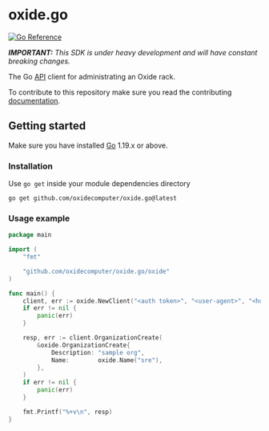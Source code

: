 # oxide.go

[![Go Reference](https://pkg.go.dev/badge/github.com/oxidecomputer/oxide.go.svg)](https://pkg.go.dev/github.com/oxidecomputer/oxide.go)

_**IMPORTANT:** This SDK is under heavy development and will have constant breaking changes._

The Go [API](https://docs.oxide.computer) client for administrating an Oxide rack.

To contribute to this repository make sure you read the contributing [documentation](./CONTRIBUTING.md).

## Getting started

Make sure you have installed [Go](https://go.dev/dl/) 1.19.x or above.

### Installation

Use `go get` inside your module dependencies directory

```console
go get github.com/oxidecomputer/oxide.go@latest
```

### Usage example

```Go
package main

import (
	"fmt"

	"github.com/oxidecomputer/oxide.go/oxide"
)

func main() {
	client, err := oxide.NewClient("<auth token>", "<user-agent>", "<host>")
	if err != nil {
		panic(err)
	}

	resp, err := client.OrganizationCreate(
		&oxide.OrganizationCreate{
			Description: "sample org",
			Name:        oxide.Name("sre"),
		},
	)
	if err != nil {
		panic(err)
	}

	fmt.Printf("%+v\n", resp)
}
```
